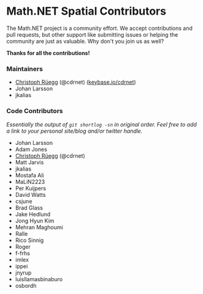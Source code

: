 Math.NET Spatial Contributors
=============================

The Math.NET project is a community effort. We accept contributions and pull requests, but other support like submitting issues or helping the community are just as valuable. Why don't you join us as well?

**Thanks for all the contributions!**

### Maintainers

- [Christoph Rüegg](https://christoph.ruegg.name/) (@cdrnet) ([keybase.io/cdrnet](https://keybase.io/cdrnet))
- Johan Larsson
- jkalias

### Code Contributors

*Essentially the output of `git shortlog -sn` in original order.
Feel free to add a link to your personal site/blog and/or twitter handle.*

- Johan Larsson
- Adam Jones
- [Christoph Rüegg](https://christoph.ruegg.name/) (@cdrnet)
- Matt Jarvis
- jkalias
- Mostafa Ali
- MaLiN2223
- Per Kuijpers
- David Watts
- csjune
- Brad Glass
- Jake Hedlund
- Jong Hyun Kim
- Mehran Maghoumi
- Ralle
- Rico Sinnig
- Roger
- f-frhs
- imlex
- ippei
- jnyrup
- luisllamasbinaburo
- osbordh
